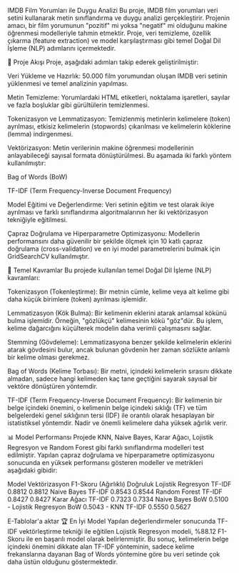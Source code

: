 IMDB Film Yorumları ile Duygu Analizi
Bu proje, IMDB film yorumları veri setini kullanarak metin sınıflandırma ve duygu analizi gerçekleştirir. Projenin amacı, bir film yorumunun "pozitif" mi yoksa "negatif" mi olduğunu makine öğrenmesi modelleriyle tahmin etmektir. Proje, veri temizleme, özellik çıkarma (feature extraction) ve model karşılaştırması gibi temel Doğal Dil İşleme (NLP) adımlarını içermektedir.

🚀 Proje Akışı
Proje, aşağıdaki adımları takip ederek geliştirilmiştir:

Veri Yükleme ve Hazırlık: 50.000 film yorumundan oluşan IMDB veri setinin yüklenmesi ve temel analizinin yapılması.

Metin Temizleme: Yorumlardaki HTML etiketleri, noktalama işaretleri, sayılar ve fazla boşluklar gibi gürültülerin temizlenmesi.

Tokenizasyon ve Lemmatizasyon: Temizlenmiş metinlerin kelimelere (token) ayrılması, etkisiz kelimelerin (stopwords) çıkarılması ve kelimelerin köklerine (lemma) indirgenmesi.

Vektörizasyon: Metin verilerinin makine öğrenmesi modellerinin anlayabileceği sayısal formata dönüştürülmesi. Bu aşamada iki farklı yöntem kullanılmıştır:

Bag of Words (BoW)

TF-IDF (Term Frequency-Inverse Document Frequency)

Model Eğitimi ve Değerlendirme: Veri setinin eğitim ve test olarak ikiye ayrılması ve farklı sınıflandırma algoritmalarının her iki vektörizasyon tekniğiyle eğitilmesi.

Çapraz Doğrulama ve Hiperparametre Optimizasyonu: Modellerin performansını daha güvenilir bir şekilde ölçmek için 10 katlı çapraz doğrulama (cross-validation) ve en iyi model parametrelerini bulmak için GridSearchCV kullanılmıştır.

🔑 Temel Kavramlar
Bu projede kullanılan temel Doğal Dil İşleme (NLP) kavramları:

Tokenizasyon (Tokenleştirme): Bir metnin cümle, kelime veya alt kelime gibi daha küçük birimlere (token) ayrılması işlemidir.

Lemmatizasyon (Kök Bulma): Bir kelimenin eklerini atarak anlamsal kökünü bulma işlemidir. Örneğin, "gözlükçü" kelimesinin kökü "göz"dür. Bu işlem, kelime dağarcığını küçülterek modelin daha verimli çalışmasını sağlar.

Stemming (Gövdeleme): Lemmatizasyona benzer şekilde kelimelerin eklerini atarak gövdesini bulur, ancak bulunan gövdenin her zaman sözlükte anlamlı bir kelime olması gerekmez.

Bag of Words (Kelime Torbası): Bir metni, içindeki kelimelerin sırasını dikkate almadan, sadece hangi kelimeden kaç tane geçtiğini sayarak sayısal bir vektöre dönüştüren yöntemdir.

TF-IDF (Term Frequency-Inverse Document Frequency): Bir kelimenin bir belge içindeki önemini, o kelimenin belge içindeki sıklığı (TF) ve tüm belgelerdeki genel sıklığının tersi (IDF) ile orantılı olarak hesaplayan bir istatistiksel yöntemdir. Nadir ve önemli kelimelere daha yüksek ağırlık verir.

📊 Model Performansı
Projede KNN, Naive Bayes, Karar Ağacı, Lojistik Regresyon ve Random Forest gibi farklı sınıflandırma modelleri test edilmiştir. Yapılan çapraz doğrulama ve hiperparametre optimizasyonu sonucunda en yüksek performansı gösteren modeller ve metrikleri aşağıdaki gibidir:

Model	Vektörizasyon	F1-Skoru (Ağırlıklı)	Doğruluk
Lojistik Regresyon	TF-IDF	0.8812	0.8812
Naive Bayes	TF-IDF	0.8543	0.8544
Random Forest	TF-IDF	0.8427	0.8427
Karar Ağacı	TF-IDF	0.7323	0.7334
Naive Bayes	BoW	0.5100	-
Lojistik Regresyon	BoW	0.5043	-
KNN	TF-IDF	0.5550	0.5627

E-Tablolar'a aktar
🏆 En İyi Model
Yapılan değerlendirmeler sonucunda TF-IDF vektörleştirme tekniği ile eğitilen Lojistik Regresyon modeli, %88.12 F1-Skoru ile en başarılı model olarak belirlenmiştir. Bu sonuç, kelimelerin belge içindeki önemini dikkate alan TF-IDF yönteminin, sadece kelime frekanslarına dayanan Bag of Words yöntemine göre bu veri setinde çok daha üstün olduğunu göstermektedir.
